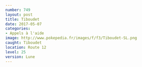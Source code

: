 ```yaml
---
number: 749
layout: post
title: Tiboudet
date: 2017-05-07
categories:
- Appels à l'aide
image: http://www.pokepedia.fr/images/f/f3/Tiboudet-SL.png
caught: Tiboudet
location: Route 12
level: 25
version: Lune
---
```

